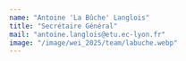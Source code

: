 ```yaml
---
name: "Antoine 'La Bûche' Langlois"
title: "Secrétaire Général"
mail: "antoine.langlois@etu.ec-lyon.fr"
image: "/image/wei_2025/team/labuche.webp"
---
```

